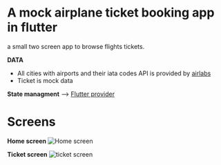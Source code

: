 # A mock airplane ticket booking app in flutter
a small two screen app to browse flights tickets.

**DATA**
- All cities with airports and their iata codes API is provided by [airlabs](http://airlabs.co)
- Ticket is mock data

**State managment**  -->  [Flutter provider](https://pub.dev/packages/provider)


# Screens
**Home screen** 
![Home screen](https://media.giphy.com/media/MkRA99qyvQVeFcQTJf/giphy.gif)


**Ticket screen**
![ticket screen](https://media.giphy.com/media/JD4WGIsF4U1Sl0jfEH/giphy.gif)



